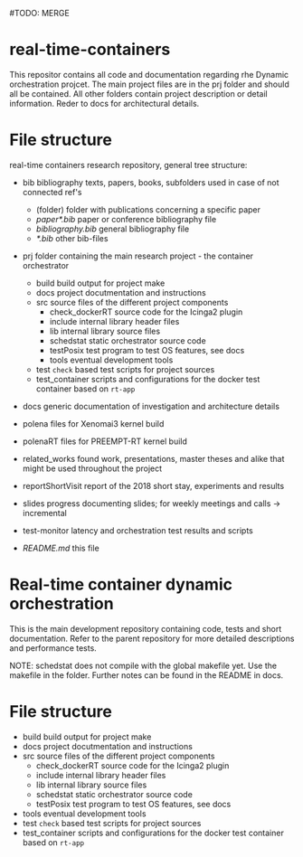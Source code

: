#TODO: MERGE

# real-time-containers #

This repositor contains all code and documentation regarding rhe Dynamic orchestration projcet.
The main project files are in the prj folder and should all be contained.
All other folders contain project description or detail information. Reder to docs for architectural details.

# File structure #

real-time containers research repository, general tree structure:

* bib bibliography texts, papers, books, subfolders used in case of not connected ref's
  * (folder) folder with publications concerning a specific paper
  * _paper*.bib_ paper or conference bibliography file
  * _bibliography.bib_ general bibliography file
  * _*.bib_ other bib-files

* prj folder containing the main research project - the container orchestrator
  * build build output for project make
  * docs project docutmentation and instructions
  * src source files of the different project components
    * check_dockerRT source code for the Icinga2 plugin
    * include internal library header files
    * lib internal library source files
	* schedstat static orchestrator source code
    * testPosix test program to test OS features, see docs
    * tools eventual development tools
  * test `check` based test scripts for project sources
  * test_container scripts and configurations for the docker test container based on `rt-app`

* docs generic documentation of investigation and architecture details
* polena files for Xenomai3 kernel build
* polenaRT files for PREEMPT-RT kernel build
* related_works found work, presentations, master theses and alike that might be used throughout the project
* reportShortVisit report of the 2018 short stay, experiments and results
* slides progress documenting slides; for weekly meetings and calls -> incremental
* test-monitor latency and orchestration test results and scripts

* _README.md_ this file

# Real-time container dynamic orchestration #

This is the main development repository containing code, tests and short documentation.
Refer to the parent repository for more detailed descriptions and performance tests.

NOTE: schedstat does not compile with the global makefile yet. Use the makefile in the folder.
Further notes can be found in the README in docs.

# File structure #

* build build output for project make
* docs project docutmentation and instructions
* src source files of the different project components
  * check_dockerRT source code for the Icinga2 plugin
  * include internal library header files
  * lib internal library source files
  * schedstat static orchestrator source code
  * testPosix test program to test OS features, see docs
* tools eventual development tools
* test `check` based test scripts for project sources
* test_container scripts and configurations for the docker test container based on `rt-app`


